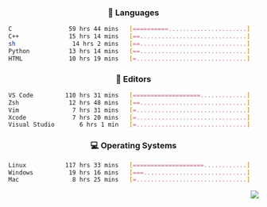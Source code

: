 <!--
<p align="center">
  <img height="50" src="https://cdn.simpleicons.org/c/81c8be" title="clang" alt="clang">
  <img height="50" src="https://cdn.simpleicons.org/c++/81c8be" title="cpp" alt="cpp">
  <img height="50" src="https://cdn.simpleicons.org/arm/81c8be" title="arm" alt="arm">
  <img height="50" src="https://cdn.simpleicons.org/stmicroelectronics/81c8be" title="stmicroelectronics" alt="stmicroelectronics">
  <img height="50" src="https://cdn.simpleicons.org/raspberrypi/81c8be" title="raspberrypi" alt="raspberrypi">
  <img height="50" src="https://cdn.simpleicons.org/cmake/81c8be" title="cmake" alt="cmake">
  <img height="50" src="https://cdn.simpleicons.org/gnubash/81c8be" title="gnubash" alt="gnubash">
</p>
-->

<!--START_SECTION:wakatime_gen-->
<div align="center">

### :hammer: Languages

```sh
C                59 hrs 44 mins   [==========......................]    41.13%
C++              15 hrs 14 mins   [==..............................]    10.50%
sh                14 hrs 2 mins   [==..............................]     9.67%
Python           13 hrs 14 mins   [==..............................]     9.12%
HTML             10 hrs 19 mins   [=...............................]     7.11%
```

</div>

<div align="center">

### :floppy_disk: Editors

```sh
VS Code         110 hrs 31 mins   [===================.............]    76.09%
Zsh              12 hrs 48 mins   [==..............................]     8.81%
Vim               7 hrs 31 mins   [=...............................]     5.18%
Xcode             7 hrs 20 mins   [=...............................]     5.05%
Visual Studio       6 hrs 1 min   [=...............................]     4.14%
```

</div>

<div align="center">

### :computer: Operating Systems

```sh
Linux           117 hrs 33 mins   [====================............]    80.93%
Windows          19 hrs 16 mins   [===.............................]    13.27%
Mac               8 hrs 25 mins   [=...............................]     5.80%
```

</div>


<!--END_SECTION:wakatime_gen-->

<div align="right">

[![](https://komarev.com/ghpvc/?username=luswdev&color=283044&style=for-the-badge&label=visiters)](https://github.com/luswdev)

</div>
